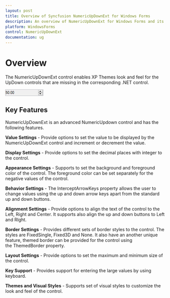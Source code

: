 ```yaml
---
layout: post
title: Overview of Syncfusion NumericUpDownExt for Windows Forms
description: An overview of NumericUpDownExt for Windows Forms and its key features like appearance with theme support and orientation support
platform: WindowsForms
control: NumericUpDownExt
documentation: ug
---
```


# Overview

The NumericUpDownExt control enables XP Themes look and feel for the UpDown controls that are missing in the corresponding .NET control.

![Overview of Syncfusion The NumericUpDownExt](NumericUpDownExt_images/NumericUpDownExt_img1.png)

## Key Features

NumericUpDownExt is an advanced NumericUpdown control and has the following features.

**Value Settings** - Provide options to set the value to be displayed by the NumericUpDownExt control and increment or decrement the value.

**Display Settings** - Provide options to set the decimal places with integer to the control.

**Appearance Settings** - Supports to set the background and foreground color of the control. The foreground color can be set separately for the negative values of the control.

**Behavior Settings** - The InterceptArrowKeys property allows the user to change values using the up and down arrow keys apart from the standard up and down buttons.

**Alignment Settings** - Provide options to align the text of the control to the Left, Right and Center. It supports also align the up and down buttons to Left and RIght.

**Border Settings** - Provides different sets of border styles to the control. The styles are FixedSingle, Fixed3D and None. It also have an another unique feature, themed border can be provided for the control using the ThemedBorder property.

**Layout Settings** - Provide options to set the maximum and minimum size of the control.

**Key Support** - Provides support for entering the large values by using keyboard.

**Themes and Visual Styles** - Supports set of visual styles to customize the look and feel of the control.

